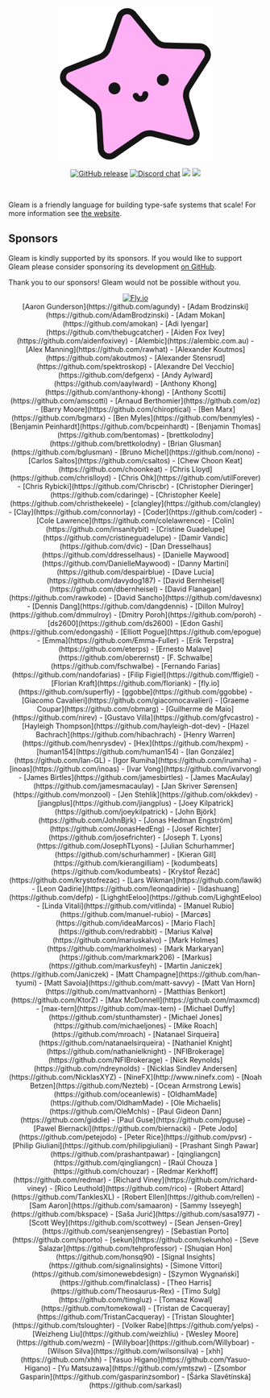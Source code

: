 <p align="center">
  <img src="images/lucy.png" alt="Lucy, Gleam's mascot">
</p>

<p align="center">
  <a href="https://github.com/gleam-lang/gleam/releases"><img src="https://img.shields.io/github/release/gleam-lang/gleam" alt="GitHub release"></a>
  <a href="https://discord.gg/Fm8Pwmy"><img src="https://img.shields.io/discord/768594524158427167?color=blue" alt="Discord chat"></a>
  <a><img src="https://github.com/gleam-lang/gleam/workflows/ci/badge.svg?branch=main"></a>
  <a href="https://gitpod.io/#https://github.com/gleam-lang/gleam"><img src="https://img.shields.io/badge/Gitpod-ready--to--code-blue?logo=gitpod"></a>
</p>

<!-- A spacer -->
<div>&nbsp;</div>

Gleam is a friendly language for building type-safe systems that scale! For more
information see [the website](https://gleam.run).

## Sponsors

Gleam is kindly supported by its sponsors. If you would like to support Gleam
please consider sponsoring its development [on GitHub](https://github.com/sponsors/lpil).

Thank you to our sponsors! Gleam would not be possible without you.

<center>
  <a href="https://fly.io/"><img width=250 src="https://gleam.run/images/sponsors/fly.svg" alt="Fly.io"></a>
</center>

<!-- Below this line this file is autogenerated -->
<center>[Aaron Gunderson](https://github.com/agundy) - [Adam Brodzinski](https://github.com/AdamBrodzinski) - [Adam Mokan](https://github.com/amokan) - [Adi Iyengar](https://github.com/thebugcatcher) - [Aiden Fox Ivey](https://github.com/aidenfoxivey) - [Alembic](https://alembic.com.au) - [Alex Manning](https://github.com/rawhat) - [Alexander Koutmos](https://github.com/akoutmos) - [Alexander Stensrud](https://github.com/spektroskop) - [Alexandre Del Vecchio](https://github.com/defgenx) - [Andy Aylward](https://github.com/aaylward) - [Anthony Khong](https://github.com/anthony-khong) - [Anthony Scotti](https://github.com/amscotti) - [Arnaud Berthomier](https://github.com/oz) - [Barry Moore](https://github.com/chiroptical) - [Ben Marx](https://github.com/bgmarx) - [Ben Myles](https://github.com/benmyles) - [Benjamin Peinhardt](https://github.com/bcpeinhardt) - [Benjamin Thomas](https://github.com/bentomas) - [brettkolodny](https://github.com/brettkolodny) - [Brian Glusman](https://github.com/bglusman) - [Bruno Michel](https://github.com/nono) - [Carlos Saltos](https://github.com/csaltos) - [Chew Choon Keat](https://github.com/choonkeat) - [Chris Lloyd](https://github.com/chrislloyd) - [Chris Ohk](https://github.com/utilForever) - [Chris Rybicki](https://github.com/Chriscbr) - [Christopher Dieringer](https://github.com/cdaringe) - [Christopher Keele](https://github.com/christhekeele) - [clangley](https://github.com/clangley) - [Clay](https://github.com/connorlay) - [Coder](https://github.com/coder) - [Cole Lawrence](https://github.com/colelawrence) - [Colin](https://github.com/insanitybit) - [Cristine Guadelupe](https://github.com/cristineguadelupe) - [Damir Vandic](https://github.com/dvic) - [Dan Dresselhaus](https://github.com/ddresselhaus) - [Danielle Maywood](https://github.com/DanielleMaywood) - [Danny Martini](https://github.com/despairblue) - [Dave Lucia](https://github.com/davydog187) - [David Bernheisel](https://github.com/dbernheisel) - [David Flanagan](https://github.com/rawkode) - [David Sancho](https://github.com/davesnx) - [Dennis Dang](https://github.com/dangdennis) - [Dillon Mulroy](https://github.com/dmmulroy) - [Dmitry Poroh](https://github.com/poroh) - [ds2600](https://github.com/ds2600) - [Edon Gashi](https://github.com/edongashi) - [Elliott Pogue](https://github.com/epogue) - [Emma](https://github.com/Emma-Fuller) - [Erik Terpstra](https://github.com/eterps) - [Ernesto Malave](https://github.com/oberernst) - [F. Schwalbe](https://github.com/fschwalbe) - [Fernando Farias](https://github.com/nandofarias) - [Filip Figiel](https://github.com/ffigiel) - [Florian Kraft](https://github.com/floriank) - [fly.io](https://github.com/superfly) - [ggobbe](https://github.com/ggobbe) - [Giacomo Cavalieri](https://github.com/giacomocavalieri) - [Graeme Coupar](https://github.com/obmarg) - [Guilherme de Maio](https://github.com/nirev) - [Gustavo Villa](https://github.com/gfvcastro) - [Hayleigh Thompson](https://github.com/hayleigh-dot-dev) - [Hazel Bachrach](https://github.com/hibachrach) - [Henry Warren](https://github.com/henrysdev) - [Hex](https://github.com/hexpm) - [human154](https://github.com/human154) - [Ian González](https://github.com/Ian-GL) - [Igor Rumiha](https://github.com/irumiha) - [inoas](https://github.com/inoas) - [Ivar Vong](https://github.com/ivarvong) - [James Birtles](https://github.com/jamesbirtles) - [James MacAulay](https://github.com/jamesmacaulay) - [Jan Skriver Sørensen](https://github.com/monzool) - [Jen Stehlik](https://github.com/okkdev) - [jiangplus](https://github.com/jiangplus) - [Joey Kilpatrick](https://github.com/joeykilpatrick) - [John Björk](https://github.com/JohnBjrk) - [Jonas Hedman Engström](https://github.com/JonasHedEng) - [Josef Richter](https://github.com/josefrichter) - [Joseph T. Lyons](https://github.com/JosephTLyons) - [Julian Schurhammer](https://github.com/schurhammer) - [Kieran Gill](https://github.com/kierangilliam) - [kodumbeats](https://github.com/kodumbeats) - [Kryštof Řezáč](https://github.com/krystofrezac) - [Lars Wikman](https://github.com/lawik) - [Leon Qadirie](https://github.com/leonqadirie) - [lidashuang](https://github.com/defp) - [LighghtEeloo](https://github.com/LighghtEeloo) - [Linda Vitali](https://github.com/vitlinda) - [Manuel Rubio](https://github.com/manuel-rubio) - [Marcøs](https://github.com/ideaMarcos) - [Mario Flach](https://github.com/redrabbit) - [Marius Kalvø](https://github.com/mariuskalvo) - [Mark Holmes](https://github.com/markholmes) - [Mark Markaryan](https://github.com/markmark206) - [Markus](https://github.com/markusfeyh) - [Martin Janiczek](https://github.com/Janiczek) - [Matt Champagne](https://github.com/han-tyumi) - [Matt Savoia](https://github.com/matt-savvy) - [Matt Van Horn](https://github.com/mattvanhorn) - [Matthias Benkort](https://github.com/KtorZ) - [Max McDonnell](https://github.com/maxmcd) - [max-tern](https://github.com/max-tern) - [Michael Duffy](https://github.com/stunthamster) - [Michael Jones](https://github.com/michaeljones) - [Mike Roach](https://github.com/mroach) - [Natanael Sirqueira](https://github.com/natanaelsirqueira) - [Nathaniel Knight](https://github.com/nathanielknight) - [NFIBrokerage](https://github.com/NFIBrokerage) - [Nick Reynolds](https://github.com/ndreynolds) - [Nicklas Sindlev Andersen](https://github.com/NicklasXYZ) - [NineFX](http://www.ninefx.com) - [Noah Betzen](https://github.com/Nezteb) - [Ocean Armstrong Lewis](https://github.com/oceanlewis) - [OldhamMade](https://github.com/OldhamMade) - [Ole Michaelis](https://github.com/OleMchls) - [Paul Gideon Dann](https://github.com/giddie) - [Paul Guse](https://github.com/pguse) - [Pawel Biernacki](https://github.com/biernacki) - [Pete Jodo](https://github.com/petejodo) - [Peter Rice](https://github.com/pvsr) - [Philip Giuliani](https://github.com/philipgiuliani) - [Prashant Singh Pawar](https://github.com/prashantpawar) - [qingliangcn](https://github.com/qingliangcn) - [Raúl Chouza ](https://github.com/chouzar) - [Redmar Kerkhoff](https://github.com/redmar) - [Richard Viney](https://github.com/richard-viney) - [Rico Leuthold](https://github.com/rico) - [Robert Attard](https://github.com/TanklesXL) - [Robert Ellen](https://github.com/rellen) - [Sam Aaron](https://github.com/samaaron) - [Sammy Isseyegh](https://github.com/bkspace) - [Saša Jurić](https://github.com/sasa1977) - [Scott Wey](https://github.com/scottwey) - [Sean Jensen-Grey](https://github.com/seanjensengrey) - [Sebastian Porto](https://github.com/sporto) - [sekun](https://github.com/sekunho) - [Seve Salazar](https://github.com/tehprofessor) - [Shuqian Hon](https://github.com/honsq90) - [Signal Insights](https://github.com/signalinsights) - [Simone Vittori](https://github.com/simonewebdesign) - [Szymon Wygnański](https://github.com/finalclass) - [Theo Harris](https://github.com/Theosaurus-Rex) - [Timo Sulg](https://github.com/timgluz) - [Tomasz Kowal](https://github.com/tomekowal) - [Tristan de Cacqueray](https://github.com/TristanCacqueray) - [Tristan Sloughter](https://github.com/tsloughter) - [Volker Rabe](https://github.com/yelps) - [Weizheng Liu](https://github.com/weizhliu) - [Wesley Moore](https://github.com/wezm) - [Willyboar](https://github.com/Willyboar) - [Wilson Silva](https://github.com/wilsonsilva) - [xhh](https://github.com/xhh) - [Yasuo Higano](https://github.com/Yasuo-Higano) - [Yu Matsuzawa](https://github.com/ymtszw) - [Zsombor Gasparin](https://github.com/gasparinzsombor) - [Šárka Slavětínská](https://github.com/sarkasl)</center>
